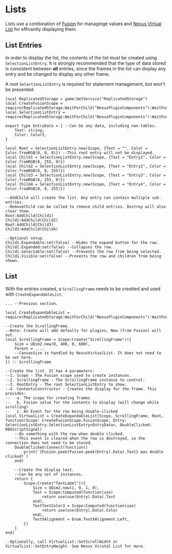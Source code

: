 # Lists
Lists use a combination of [Fusion](https://elttob.uk/Fusion/) for managinge values
and [Nexus Virtual List](https://github.com/TheNexusAvenger/Nexus-Virtual-List) for
efficently displaying them.

## List Entries
In order to display the list, the contents of the list must be created using
`SelectionListEntry`. It is strongly recommended that the type of data stored
is consistent between **all** entries, since the frames in the list can display
any entry and be changed to display any other frame.

A root `SelectionListEntry` is required for statement management, but won't be
presented.

```luau
local ReplicatedStorage = game:GetService("ReplicatedStorage")
local CreateFusionScope = require(ReplicatedStorage:WaitForChild("NexusPluginComponents"):WaitForChild("CreateFusionScope"))
local SelectionListEntry = require(ReplicatedStorage:WaitForChild("NexusPluginComponents"):WaitForChild("List"):WaitForChild("SelectionListEntry"))

export type EntryData = { --Can be any data, including non-tables.
    Text: string,
    Color: Color3,
}

local Root = SelectionListEntry.new(Scope, {Text = "", Color = Color.fromRGB(0, 0, 0)}) --This root entry will not be displayed.
local Child1 = SelectionListEntry.new(Scope, {Text = "Entry1", Color = Color.fromRGB(0, 255, 0)})
local Child2 = SelectionListEntry.new(Scope, {Text = "Entry2", Color = Color.fromRGB(0, 0, 255)})
local Child3 = SelectionListEntry.new(Scope, {Text = "Entry3", Color = Color.fromRGB(0, 255, 0)})
local Child4 = SelectionListEntry.new(Scope, {Text = "Entry4", Color = Color.fromRGB(0, 0, 255)})

--AddChild will create the list. Any entry can contain multiple sub-entries.
--RemoveChild can be called to remove child entries. Destroy will also clear them.
Root:AddChild(Child1)
Child1:AddChild(Child2)
Root:AddChild(Child3)
Child3:AddChild(Child4)

--Optional setup.
Child1.Expandable:set(false) --Hides the expand button for the row.
Child1.Expanded:set(false) --Collapses the row.
Child1.Selectable:set(false) --Prevents the row from being selected.
Child1.Visible:set(false) --Prevents the row and children from being shown.
```

## List
With the entries created, a `ScrollingFrame` needs to be creatted and used with
`CreateExpandableList`.

```luau
... --Previous section.

local CreateExpandableList = require(ReplicatedStorage:WaitForChild("NexusPluginComponents"):WaitForChild("List"):WaitForChild("CreateExpandableList"))

--Create the ScrollingFrame.
--Note: Create will add defaults for plugins, New (from Fusion) will not.
local ScrollingFrame = Scope:Create("ScrollingFrame")({
    Size = UDim2.new(0, 400, 0, 600),
    Parent = ...,
    --CanvasSize is handled by NexusVirtualList. It does not need to be set here.
}) :: ScrollingFrame

--Create the list. It has 4 parameters:
--1. Scope - The Fusion scope used to create instances.
--2. ScrollingFrame - The ScrollingFrame instance to control.
--3. RootEntry - The root SelectionListEntry to show.
--4. ContentsConstructor - Creates the display for the frame. This provides:
--   a. The scope for creating frames
--   b. Fusion value for the contents to display (will change while scrolling)
--   c. An Event for the row being double-clicked
local VirtualList = CreateExpandableList(Scope, ScrollingFrame, Root, function(Scope: CreateFusionScope.FusionScope, Entry: SelectionListEntry.SelectionListEntry<EntryData>, DoubleClicked: RBXScriptSignal)
    --Do something with the row when double clicked.
    --This event is cleared when the row is destroyed, so the connection does not need to be stored.
    DoubleClicked:Connect(function()
        print(`{Fusion.peek(Fusion.peek(Entry).Data).Text} was double clicked!`)
    end)

    --Create the display text.
    --Can be any set of instances.
    return {
        Scope:Create("TextLabel")({
            Size = UDim2.new(1, 0, 1, 0),
            Text = Scope:Computed(function(use)
                return use(use(Entry).Data).Text
            end),
            TextTextColor3 = Scope:Computed(function(use)
                return use(use(Entry).Data).Color
            end),
            TextXAlignment = Enum.TextXAlignment.Left,
        })
    }
end)

--Optionally, call VirtualList::SetScrollWidth or VirtualList::SetEntryHeight. See Nexus Virutal List for more.
```